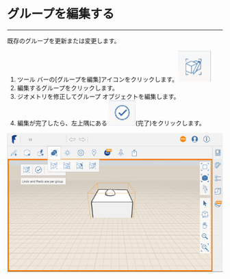 

# グループを編集する

---

既存のグループを更新または変更します。

1. ツール バーの[グループを編集]アイコンをクリックします。![](Images/GUID-69A0D94C-B465-4B27-A517-5D0AF235F103-low.png)
2. 編集するグループをクリックします。
3. ジオメトリを修正してグループ オブジェクトを編集します。
4. 編集が完了したら、左上隅にある ![](Images/GUID-8B55D4B7-98DF-4FDC-B90C-2E0E14C5DB94-low.png)(完了)をクリックします。

![](Images/GUID-A986CAD2-8BF8-4ECB-8A89-698F0FD95F35-low.png)

